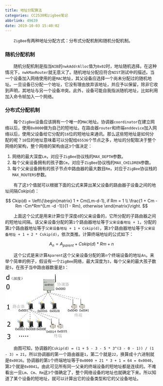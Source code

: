 ```yaml
---
title: 地址分配算法
categories: CC2530和zigbee笔记
abbrlink: 49639
date: 2019-10-03 15:40:02
---
```

&emsp;&emsp;`ZigBee`有两种地址分配方式：分布式分配机制和随机分配机制。

### 随机分配机制

&emsp;&emsp;随机分配机制是指当`NIB`的`nwkAddrAlloc`值为`0x02`时，地址随机选择。在这种情况下，`nwkMaxRouter`就无意义了。随机地址分配应符合`NIST`测试中的描述。当一个设备加入网络使用的是`MAC`地址，其父设备应选择一个尚未分配过的随机地址。一旦设备已分配一个地址，它没有理由放弃该地址，并应予以保留，除非它收到声明，其地址与另一个设备冲突。此外，设备可能自我指派随机地址，比如利用加入命令帧加入一个网络。

### 分布式分配机制

&emsp;&emsp;每个`ZigBee`设备应该拥有一个唯一的`MAC`地址。协调器`coordinator`在建立网络以后，使用`0x0000`做为自己的短地址。在路由器`router`和终端`enddevice`加入网络以后，使用父设备给它分配的`16`位的短地址来通讯。那么这些短地址是如何分配的呢？`16`位的地址意味着可以分配给`65536`个节点之多，地址的分配取决于整个网络的架构，整个网络的架构由这`3`个值决定：

1. 网络的最大深度`Lm`，对应于`ZigBee`协议栈的`MAX_DEPTH`参数。
2. 每个父亲设备拥有的孩子数`Cm`，对应于`ZigBee`协议栈的`MAX_CHILDREN`参数。
3. 每个父亲设备拥有的孩子节点中路由器的最大数目`Rm`，对应于`ZigBee`协议栈的`MAX_ROUTERS`参数。

&emsp;&emsp;有了这`3`个值就可以根据下面的公式来算出某父设备的路由器子设备之间的地址间隔$Cskip(d)$：

$$
Ckip(d) = \left\{\begin{matrix}
1 + Cm(Lm-d-1), if Rm = 1 \\
\frac{1 + Cm - Rm -Cm*Rm^{Lm -d -1}}{1 - Rm}, otherwise
\end{matrix}\right.
$$

&emsp;&emsp;上面这个公式是用来计算位于深度`d`的父亲设备的，它所分配的子路由器之间的短地址间隔。该父亲设备分配的第`1`个路由器地址等于`父亲设备地址 + 1`，分配的第`2`个路由器地址等于`父亲设备地址 + 1 + Cskip(d)`，第`3`个路由器地址等于`父亲设备地址 + 1 + 2 * Cskip(d)`，依次类推。计算终端地址的公式如下：

$$
A_n = A_{parent} + Cskip(d) * Rm + n
$$

&emsp;&emsp;这个公式是来计算`Aparent`这个父亲设备分配的第`n`个终端设备的地址`An`。来举个简单的例子，假设有一个`ZigBee`网络，最大深度为`3`，每个父亲的最大孩子数是`5`，在孩子当中路由器数量是`3`：

<img src="./地址分配算法/1.png" width=55%>

&emsp;&emsp;由图可知，协调器的`Cskip(d) = (1 + 5 - 3 - 5 * 3^(3 - 0 - 1)) / (1 - 3) = 21`，所以协调器的第一个路由器是`1`，第二个就是`22`，换算成十六进制就是`0x0016`。协调器的第`1`个终端地址等于`0x0000 + 21 * 3 + 1 = 64 = 0x0040`，第`2`个就是`0x0041`。由此可见所有同一父亲的终端设备的短地址都是连续的。不难看出一旦`Lm`、`Cm`、`Rm`这`3`个值确定了，整个网络设备的地址也就确定下来。所以知道了某个设备的短地址，就可以计算出它的设备类型和它的父设备地址。